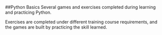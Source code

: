 ##Python Basics
Several games and exercises completed during learning and practicing Python.

Exercises are completed under different training course requirements, and the games are built by practicing the skill learned.

